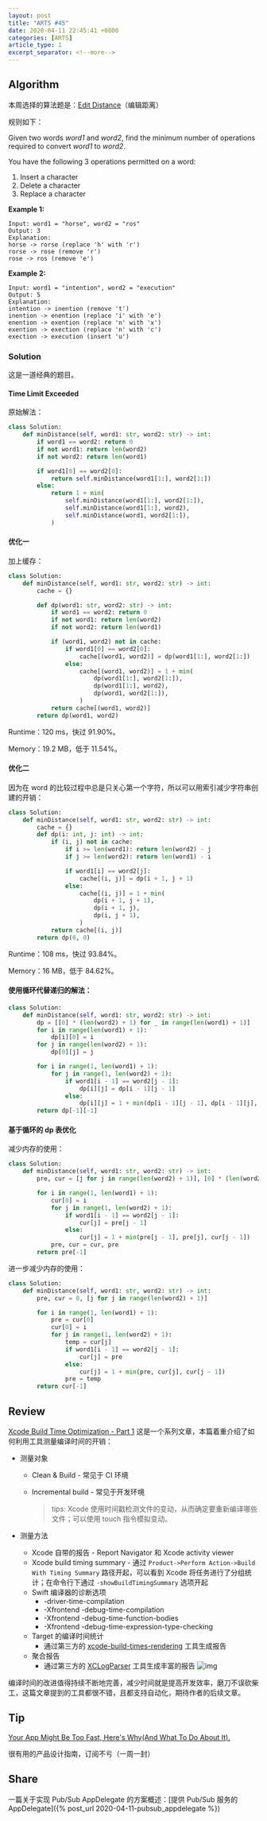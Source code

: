 ```yaml
---
layout: post
title: "ARTS #45"
date: 2020-04-11 22:45:41 +0800
categories: [ARTS]
article_type: 1
excerpt_separator: <!--more-->
---
```



## Algorithm

本周选择的算法题是：[Edit Distance](https://leetcode.com/problems/edit-distance/)（编辑距离）

<!--more-->

规则如下：

Given two words *word1* and *word2*, find the minimum number of operations required to convert *word1* to *word2*.

You have the following 3 operations permitted on a word:

1. Insert a character
2. Delete a character
3. Replace a character

**Example 1:**

```
Input: word1 = "horse", word2 = "ros"
Output: 3
Explanation: 
horse -> rorse (replace 'h' with 'r')
rorse -> rose (remove 'r')
rose -> ros (remove 'e')
```

**Example 2:**

```
Input: word1 = "intention", word2 = "execution"
Output: 5
Explanation: 
intention -> inention (remove 't')
inention -> enention (replace 'i' with 'e')
enention -> exention (replace 'n' with 'x')
exention -> exection (replace 'n' with 'c')
exection -> execution (insert 'u')
```

### Solution

这是一道经典的题目。

#### Time Limit Exceeded

原始解法：

```python
class Solution:
    def minDistance(self, word1: str, word2: str) -> int:
        if word1 == word2: return 0
        if not word1: return len(word2)
        if not word2: return len(word1)

        if word1[0] == word2[0]:
            return self.minDistance(word1[1:], word2[1:])
        else:
            return 1 + min(
                self.minDistance(word1[1:], word2[1:]), 
                self.minDistance(word1[1:], word2),
                self.minDistance(word1, word2[1:]),
            )
```

#### 优化一

加上缓存：

```python
class Solution:
    def minDistance(self, word1: str, word2: str) -> int:
        cache = {}

        def dp(word1: str, word2: str) -> int:
            if word1 == word2: return 0
            if not word1: return len(word2)
            if not word2: return len(word1)

            if (word1, word2) not in cache:
                if word1[0] == word2[0]:
                    cache[(word1, word2)] = dp(word1[1:], word2[1:])
                else:
                    cache[(word1, word2)] = 1 + min(
                        dp(word1[1:], word2[1:]), 
                        dp(word1[1:], word2),
                        dp(word1, word2[1:]),
                    )
            return cache[(word1, word2)]
        return dp(word1, word2)
```

Runtime：120 ms，快过 91.90%。

Memory：19.2 MB，低于 11.54%。

#### 优化二

因为在 word 的比较过程中总是只关心第一个字符，所以可以用索引减少字符串创建的开销：

```python
class Solution:
    def minDistance(self, word1: str, word2: str) -> int:
        cache = {}
        def dp(i: int, j: int) -> int:
            if (i, j) not in cache:
                if i >= len(word1): return len(word2) - j
                if j >= len(word2): return len(word1) - i

                if word1[i] == word2[j]:
                    cache[(i, j)] = dp(i + 1, j + 1)
                else:
                    cache[(i, j)] = 1 + min(
                        dp(i + 1, j + 1), 
                        dp(i + 1, j),
                        dp(i, j + 1),
                    )
            return cache[(i, j)]
        return dp(0, 0)
```

Runtime：108 ms，快过 93.84%。

Memory：16 MB，低于 84.62%。

#### 使用循环代替递归的解法：

```python
class Solution:
    def minDistance(self, word1: str, word2: str) -> int:
        dp = [[0] * (len(word2) + 1) for _ in range(len(word1) + 1)]
        for i in range(len(word1) + 1):
            dp[i][0] = i
        for j in range(len(word2) + 1):
            dp[0][j] = j

        for i in range(1, len(word1) + 1):
            for j in range(1, len(word2) + 1):
                if word1[i - 1] == word2[j - 1]:
                    dp[i][j] = dp[i - 1][j - 1]
                else:
                    dp[i][j] = 1 + min(dp[i - 1][j - 1], dp[i - 1][j], dp[i][j - 1])
        return dp[-1][-1]
```

#### 基于循环的 dp 表优化

减少内存的使用：

```python
class Solution:
    def minDistance(self, word1: str, word2: str) -> int:
        pre, cur = [j for j in range(len(word2) + 1)], [0] * (len(word2) + 1)

        for i in range(1, len(word1) + 1):
            cur[0] = i
            for j in range(1, len(word2) + 1):
                if word1[i - 1] == word2[j - 1]:
                    cur[j] = pre[j - 1]
                else:
                    cur[j] = 1 + min(pre[j - 1], pre[j], cur[j - 1])
            pre, cur = cur, pre
        return pre[-1]
```

进一步减少内存的使用：

```python
class Solution:
    def minDistance(self, word1: str, word2: str) -> int:
        pre, cur = 0, [j for j in range(len(word2) + 1)]

        for i in range(1, len(word1) + 1):
            pre = cur[0]
            cur[0] = i
            for j in range(1, len(word2) + 1):
                temp = cur[j]
                if word1[i - 1] == word2[j - 1]:
                    cur[j] = pre
                else:
                    cur[j] = 1 + min(pre, cur[j], cur[j - 1])
                pre = temp
        return cur[-1]

```


## Review

[Xcode Build Time Optimization - Part 1](https://www.onswiftwings.com/posts/build-time-optimization-part1/)
这是一个系列文章，本篇着重介绍了如何利用工具测量编译时间的开销：

- 测量对象

  - Clean & Build - 常见于 CI 环境

  - Incremental build - 常见于开发环境

    > tips: Xcode 使用时间戳检测文件的变动，从而确定要重新编译哪些文件；可以使用 touch 指令模拟变动。

- 测量方法

  - Xcode 自带的报告 - Report Navigator 和 Xcode activity viewer
  - Xcode build timing summary - 通过 `Product->Perform Action->Build With Timing Summary` 路径开起，可以看到 Xcode 将任务进行了分组统计；在命令行下通过 `-showBuildTimingSummary` 选项开起
  - Swift 编译器的诊断选项
    - -driver-time-compilation
    - -Xfrontend -debug-time-compilation
    - -Xfrontend -debug-time-function-bodies
    - -Xfrontend -debug-time-expression-type-checking
  - Target 的编译时间统计
    - 通过第三方的 [xcode-build-times-rendering](https://github.com/PaulTaykalo/xcode-build-times-rendering) 工具生成报告
  - 聚合报告
    - 通过第三方的 [XCLogParser](https://github.com/spotify/XCLogParser) 工具生成丰富的报告
      ![img](https://www.onswiftwings.com/content-images/build-time-optimization-1/XCLogParser.png#center)



编译时间的改进值得持续不断地完善，减少时间就是提高开发效率，磨刀不误砍柴工，这篇文章提到的工具都很不错，且都支持自动化，期待作者的后续文章。

## Tip

[Your App Might Be Too Fast, Here's Why(And What To Do About It).](https://growth.design/gems/tinder-labor-illusion)

很有用的产品设计指南，订阅不亏（一周一封）

## Share

一篇关于实现 Pub/Sub AppDelegate 的方案概述：[提供 Pub/Sub 服务的 AppDelegate]({% post_url 2020-04-11-pubsub_appdelegate %})